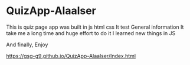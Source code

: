# QuizApp-Alaalser
This is quiz page app was built in js html css
It test General information
It take me a long time and huge effort to do it
I learned new things in JS

And finally,
Enjoy


https://gsg-g9.github.io/QuizApp-Alaalser/Index.html
